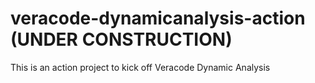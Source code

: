 # veracode-dynamicanalysis-action (UNDER CONSTRUCTION)
This is an action project to kick off Veracode Dynamic Analysis
